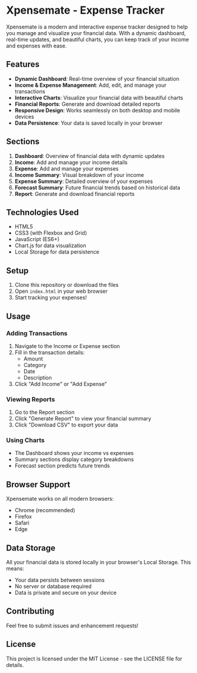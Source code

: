 # Xpensemate - Expense Tracker

Xpensemate is a modern and interactive expense tracker designed to help you manage and visualize your financial data. With a dynamic dashboard, real-time updates, and beautiful charts, you can keep track of your income and expenses with ease.

## Features

- **Dynamic Dashboard**: Real-time overview of your financial situation
- **Income & Expense Management**: Add, edit, and manage your transactions
- **Interactive Charts**: Visualize your financial data with beautiful charts
- **Financial Reports**: Generate and download detailed reports
- **Responsive Design**: Works seamlessly on both desktop and mobile devices
- **Data Persistence**: Your data is saved locally in your browser

## Sections

1. **Dashboard**: Overview of financial data with dynamic updates
2. **Income**: Add and manage your income details
3. **Expense**: Add and manage your expenses
4. **Income Summary**: Visual breakdown of your income
5. **Expense Summary**: Detailed overview of your expenses
6. **Forecast Summary**: Future financial trends based on historical data
7. **Report**: Generate and download financial reports

## Technologies Used

- HTML5
- CSS3 (with Flexbox and Grid)
- JavaScript (ES6+)
- Chart.js for data visualization
- Local Storage for data persistence

## Setup

1. Clone this repository or download the files
2. Open `index.html` in your web browser
3. Start tracking your expenses!

## Usage

### Adding Transactions

1. Navigate to the Income or Expense section
2. Fill in the transaction details:
   - Amount
   - Category
   - Date
   - Description
3. Click "Add Income" or "Add Expense"

### Viewing Reports

1. Go to the Report section
2. Click "Generate Report" to view your financial summary
3. Click "Download CSV" to export your data

### Using Charts

- The Dashboard shows your income vs expenses
- Summary sections display category breakdowns
- Forecast section predicts future trends

## Browser Support

Xpensemate works on all modern browsers:
- Chrome (recommended)
- Firefox
- Safari
- Edge

## Data Storage

All your financial data is stored locally in your browser's Local Storage. This means:
- Your data persists between sessions
- No server or database required
- Data is private and secure on your device

## Contributing

Feel free to submit issues and enhancement requests!

## License

This project is licensed under the MIT License - see the LICENSE file for details. 